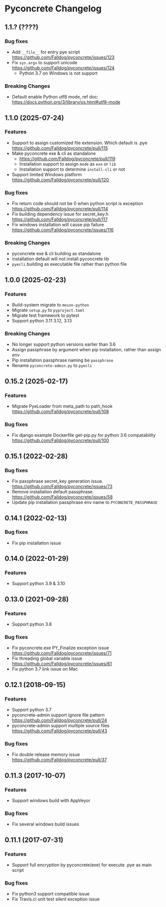 # Pyconcrete Changelog

## 1.1.? (????)

### Bug fixes
* Add `__file__` for entry pye script https://github.com/Falldog/pyconcrete/issues/123
* Fix `sys.argv` to support unicode https://github.com/Falldog/pyconcrete/issues/124
  * Python 3.7 on Windows is not support

### Breaking Changes
* Default enable Python utf8 mode, ref doc: https://docs.python.org/3/library/os.html#utf8-mode


## 1.1.0 (2025-07-24)

### Features
* Support to assign customized file extension. Which default is .pye https://github.com/Falldog/pyconcrete/pull/115
* Make pyconcrete exe & cli as standalone
  * https://github.com/Falldog/pyconcrete/pull/119
  * Installation support to assign `mode` as `exe` or `lib`
  * Installation support to determine `install-cli` or not
* Support limited Windows platform https://github.com/Falldog/pyconcrete/pull/120

### Bug fixes
* Fix return code should not be 0 when python script is exception https://github.com/Falldog/pyconcrete/pull/114
* Fix building dependency issue for secret_key.h https://github.com/Falldog/pyconcrete/pull/117
* Fix windows installation will cause pip failure https://github.com/Falldog/pyconcrete/issues/116

### Breaking Changes
* pyconcrete exe & cli building as standalone
* installation default will not install pyconcrete lib
* `pyecli` building as executable file rather than python file


## 1.0.0 (2025-02-23)

### Features
* Build-system migrate to `meson-python`
* Migrate `setup.py` to `pyproject.toml`
* Migrate test framework to pytest
* Support python 3.11 3.12, 3.13

### Breaking Changes
* No longer support python versions earlier than 3.6
* Assign passphrase by argument when pip installation, rather than assign env
* Pip installation passphrase naming be `passphrase`
* Rename `pyconcrete-admin.py` to `pyecli`



## 0.15.2 (2025-02-17)

### Features
* Migrate PyeLoader from meta_path to path_hook https://github.com/Falldog/pyconcrete/pull/108

### Bug fixes
* Fix django example Dockerfile get-pip.py for python 3.6 compatability https://github.com/Falldog/pyconcrete/pull/100



## 0.15.1 (2022-02-28)

### Bug fixes
* Fix passphrase secret_key generation issue. https://github.com/Falldog/pyconcrete/issues/73
* Remove installation default passphrase. https://github.com/Falldog/pyconcrete/issues/58
* Update pip installation passphrase env name to `PYCONCRETE_PASSPHRASE`



## 0.14.1 (2022-02-13)

### Bug fixes
* Fix pip installation issue



## 0.14.0 (2022-01-29)

### Features
* Support python 3.9 & 3.10



## 0.13.0 (2021-09-28)

### Features
* Support python 3.8

### Bug fixes
* Fix pyconcrete.exe PY_Finalize exception issue https://github.com/Falldog/pyconcrete/issues/71
* Fix threading global variable issue https://github.com/Falldog/pyconcrete/issues/61
* Fix python 3.7 link issue on Mac



## 0.12.1 (2018-09-15)

### Features
* Support python 3.7
* pyconcrete-admin support ignore file pattern https://github.com/Falldog/pyconcrete/pull/24
* pyconcrete-admin support multiple source files https://github.com/Falldog/pyconcrete/pull/43

### Bug fixes
* Fix double release memory issue https://github.com/Falldog/pyconcrete/pull/37



## 0.11.3 (2017-10-07)

### Features
* Support windows build with AppVeyor

### Bug fixes
* Fix several windows build issues



## 0.11.1 (2017-07-31)

### Features
* Support full encryption by pyconcrete(exe) for execute .pye as main script

### Bug fixes
* Fix python3 support compatible issue
* Fix Travis.ci unit test silent exception issue
